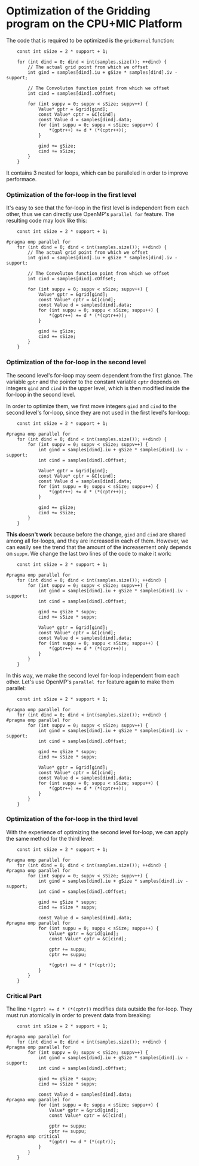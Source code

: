 # Optimization of the Gridding program on the CPU+MIC Platform

The code that is required to be optimized is the `gridKernel` function:

```
    const int sSize = 2 * support + 1;

    for (int dind = 0; dind < int(samples.size()); ++dind) {
        // The actual grid point from which we offset
        int gind = samples[dind].iu + gSize * samples[dind].iv - support;

        // The Convoluton function point from which we offset
        int cind = samples[dind].cOffset;

        for (int suppv = 0; suppv < sSize; suppv++) {
            Value* gptr = &grid[gind];
            const Value* cptr = &C[cind];
            const Value d = samples[dind].data;
            for (int suppu = 0; suppu < sSize; suppu++) {
                *(gptr++) += d * (*(cptr++));
            }

            gind += gSize;
            cind += sSize;
        }
    }
```

It contains 3 nested for loops, which can be paralleled in order to improve performace.

### Optimization of the for-loop in the first level

It's easy to see that the for-loop in the first level is independent from each other,
thus we can directly use OpenMP's `parallel for` feature. The resulting code may look
like this:

```
    const int sSize = 2 * support + 1;

#pragma omp parallel for
    for (int dind = 0; dind < int(samples.size()); ++dind) {
        // The actual grid point from which we offset
        int gind = samples[dind].iu + gSize * samples[dind].iv - support;

        // The Convoluton function point from which we offset
        int cind = samples[dind].cOffset;

        for (int suppv = 0; suppv < sSize; suppv++) {
            Value* gptr = &grid[gind];
            const Value* cptr = &C[cind];
            const Value d = samples[dind].data;
            for (int suppu = 0; suppu < sSize; suppu++) {
                *(gptr++) += d * (*(cptr++));
            }

            gind += gSize;
            cind += sSize;
        }
    }
```

### Optimization of the for-loop in the second level

The second level's for-loop may seem dependent from the first glance. The variable `gptr`
and the pointer to the constant variable `cptr` depends on integers `gind` and `cind` in
the upper level, which is then modified inside the for-loop in the second level.

In order to optimize them, we first move integers `gind` and `cind` to the second level's
for-loop, since they are not used in the first level's for-loop:

```
    const int sSize = 2 * support + 1;

#pragma omp parallel for
    for (int dind = 0; dind < int(samples.size()); ++dind) {
        for (int suppv = 0; suppv < sSize; suppv++) {
            int gind = samples[dind].iu + gSize * samples[dind].iv - support;
            int cind = samples[dind].cOffset;

            Value* gptr = &grid[gind];
            const Value* cptr = &C[cind];
            const Value d = samples[dind].data;
            for (int suppu = 0; suppu < sSize; suppu++) {
                *(gptr++) += d * (*(cptr++));
            }

            gind += gSize;
            cind += sSize;
        }
    }
```

**This doesn't work** because before the change, `gind` and `cind` are shared among all
for-loops, and they are increased in each of them. However, we can easily see the trend
that the amount of the increasement only depends on `suppv`. We change the last two
lines of the code to make it work:

```
    const int sSize = 2 * support + 1;

#pragma omp parallel for
    for (int dind = 0; dind < int(samples.size()); ++dind) {
        for (int suppv = 0; suppv < sSize; suppv++) {
            int gind = samples[dind].iu + gSize * samples[dind].iv - support;
            int cind = samples[dind].cOffset;

            gind += gSize * suppv;
            cind += sSize * suppv;

            Value* gptr = &grid[gind];
            const Value* cptr = &C[cind];
            const Value d = samples[dind].data;
            for (int suppu = 0; suppu < sSize; suppu++) {
                *(gptr++) += d * (*(cptr++));
            }
        }
    }
```

In this way, we make the second level for-loop independent from each other. Let's use
OpenMP's `parallel for` feature again to make them parallel:

```
    const int sSize = 2 * support + 1;

#pragma omp parallel for
    for (int dind = 0; dind < int(samples.size()); ++dind) {
#pragma omp parallel for
        for (int suppv = 0; suppv < sSize; suppv++) {
            int gind = samples[dind].iu + gSize * samples[dind].iv - support;
            int cind = samples[dind].cOffset;

            gind += gSize * suppv;
            cind += sSize * suppv;

            Value* gptr = &grid[gind];
            const Value* cptr = &C[cind];
            const Value d = samples[dind].data;
            for (int suppu = 0; suppu < sSize; suppu++) {
                *(gptr++) += d * (*(cptr++));
            }
        }
    }
```

### Optimization of the for-loop in the third level

With the experience of optimizing the second level for-loop, we can apply the same method
for the third level:

```
    const int sSize = 2 * support + 1;

#pragma omp parallel for
    for (int dind = 0; dind < int(samples.size()); ++dind) {
#pragma omp parallel for
        for (int suppv = 0; suppv < sSize; suppv++) {
            int gind = samples[dind].iu + gSize * samples[dind].iv - support;
            int cind = samples[dind].cOffset;

            gind += gSize * suppv;
            cind += sSize * suppv;

            const Value d = samples[dind].data;
#pragma omp parallel for
            for (int suppu = 0; suppu < sSize; suppu++) {
                Value* gptr = &grid[gind];
                const Value* cptr = &C[cind];

                gptr += suppu;
                cptr += suppu;

                *(gptr) += d * (*(cptr));
            }
        }
    }
```

### Critical Part

The line `*(gptr) += d * (*(cptr))` modifies data outside the for-loop. They must run
atomically in order to prevent data from breaking:

```
    const int sSize = 2 * support + 1;

#pragma omp parallel for
    for (int dind = 0; dind < int(samples.size()); ++dind) {
#pragma omp parallel for
        for (int suppv = 0; suppv < sSize; suppv++) {
            int gind = samples[dind].iu + gSize * samples[dind].iv - support;
            int cind = samples[dind].cOffset;

            gind += gSize * suppv;
            cind += sSize * suppv;

            const Value d = samples[dind].data;
#pragma omp parallel for
            for (int suppu = 0; suppu < sSize; suppu++) {
                Value* gptr = &grid[gind];
                const Value* cptr = &C[cind];

                gptr += suppu;
                cptr += suppu;
#pragma omp critical
                *(gptr) += d * (*(cptr));
            }
        }
    }
```
